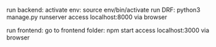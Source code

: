 run backend:
activate env:
    source env/bin/activate
run DRF:
    python3 manage.py runserver
access localhost:8000 via browser

run frontend:
go to frontend folder:
    npm start
access localhost:3000 via browser
